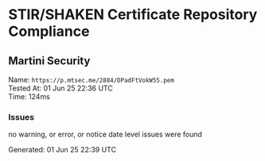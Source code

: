 # STIR/SHAKEN Certificate Repository Compliance

## Martini Security

Name: `https://p.mtsec.me/2884/DPadFtVokW55.pem`\
Tested At: 01 Jun 25 22:36 UTC\
Time: 124ms

### Issues

no warning, or error, or notice date level issues were found

Generated: 01 Jun 25 22:39 UTC